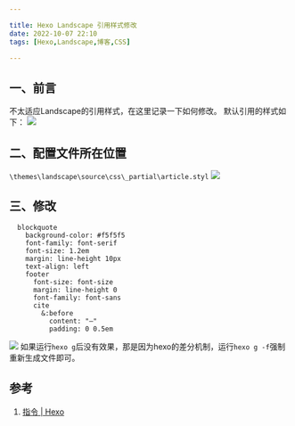 ```yaml
---

title: Hexo Landscape 引用样式修改
date: 2022-10-07 22:10
tags: [Hexo,Landscape,博客,CSS]

---
```

## 一、前言
不太适应Landscape的引用样式，在这里记录一下如何修改。
默认引用的样式如下：
![](https://pic-1313582683.cos.ap-chongqing.myqcloud.com/2022/202210072213678.png)
<!-- more -->

## 二、配置文件所在位置
`\themes\landscape\source\css\_partial\article.styl`
![](https://pic-1313582683.cos.ap-chongqing.myqcloud.com/2022/202210072216141.png)

## 三、修改
```styl
  blockquote
    background-color: #f5f5f5
    font-family: font-serif
    font-size: 1.2em
    margin: line-height 10px
    text-align: left
    footer
      font-size: font-size
      margin: line-height 0
      font-family: font-sans
      cite
        &:before
          content: "—"
          padding: 0 0.5em
```
![](https://pic-1313582683.cos.ap-chongqing.myqcloud.com/2022/202210072221918.png)
如果运行`hexo g`后没有效果，那是因为hexo的差分机制，运行`hexo g -f`强制重新生成文件即可。

## 参考
1. [指令 | Hexo](https://hexo.io/zh-cn/docs/commands.html#generate)